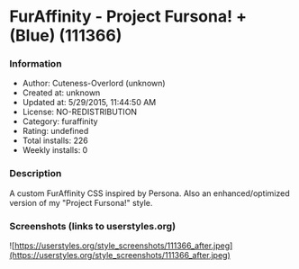 # FurAffinity - Project Fursona! + (Blue) (111366)

### Information
- Author: Cuteness-Overlord (unknown)
- Created at: unknown
- Updated at: 5/29/2015, 11:44:50 AM
- License: NO-REDISTRIBUTION
- Category: furaffinity
- Rating: undefined
- Total installs: 226
- Weekly installs: 0


### Description
A custom FurAffinity CSS inspired by Persona. Also an enhanced/optimized version of my "Project Fursona!" style.


### Screenshots (links to userstyles.org)
![https://userstyles.org/style_screenshots/111366_after.jpeg](https://userstyles.org/style_screenshots/111366_after.jpeg)


